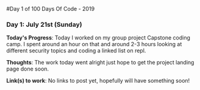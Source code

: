 #Day 1 of 100 Days Of Code - 2019

### Day 1: July 21st (Sunday)

**Today's Progress**: Today I worked on my group project Capstone coding camp. I spent around an hour on that and around 2-3 hours looking at different security topics and coding a linked list on repl.

**Thoughts**: The work today went alright just hope to get the project landing page done soon.

**Link(s) to work**: No links to post yet, hopefully will have something soon!
